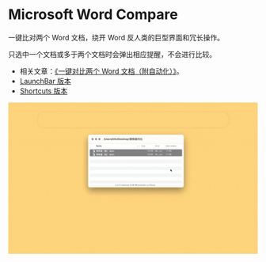 # Microsoft Word Compare

一键比对两个 Word 文档，绕开 Word 反人类的巨型界面和冗长操作。

只选中一个文档或多于两个文档时会弹出相应提醒，不会进行比较。

- 相关文章：[《一键对比两个 Word 文档（附自动化）》](https://utgd.net/article/20694)。
- [LaunchBar 版本](https://github.com/BlackwinMin/LaunchBar-gallery/tree/master/Microsoft%20Word%20Compare)
- [Shortcuts 版本](https://github.com/BlackwinMin/Shortcuts-Actions-gallery/tree/master/Microsoft%20Word%20Compare)

![配图为 LaunchBar 版效果，Automator 类似，懒得重新录制了](img.gif)
